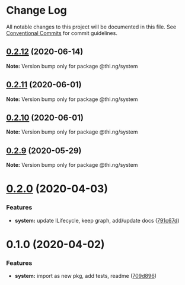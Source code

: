 # Change Log

All notable changes to this project will be documented in this file.
See [Conventional Commits](https://conventionalcommits.org) for commit guidelines.

## [0.2.12](https://github.com/thi-ng/umbrella/compare/@thi.ng/system@0.2.11...@thi.ng/system@0.2.12) (2020-06-14)

**Note:** Version bump only for package @thi.ng/system





## [0.2.11](https://github.com/thi-ng/umbrella/compare/@thi.ng/system@0.2.10...@thi.ng/system@0.2.11) (2020-06-01)

**Note:** Version bump only for package @thi.ng/system





## [0.2.10](https://github.com/thi-ng/umbrella/compare/@thi.ng/system@0.2.9...@thi.ng/system@0.2.10) (2020-06-01)

**Note:** Version bump only for package @thi.ng/system





## [0.2.9](https://github.com/thi-ng/umbrella/compare/@thi.ng/system@0.2.8...@thi.ng/system@0.2.9) (2020-05-29)

**Note:** Version bump only for package @thi.ng/system





# [0.2.0](https://github.com/thi-ng/umbrella/compare/@thi.ng/system@0.1.0...@thi.ng/system@0.2.0) (2020-04-03)


### Features

* **system:** update ILifecycle, keep graph, add/update docs ([791c67d](https://github.com/thi-ng/umbrella/commit/791c67d446c5fae041831a16b250b5cfd62312d0))





# 0.1.0 (2020-04-02)


### Features

* **system:** import as new pkg, add tests, readme ([709d896](https://github.com/thi-ng/umbrella/commit/709d896cee964dc876e1e53c95a3b77a00d8c433))
